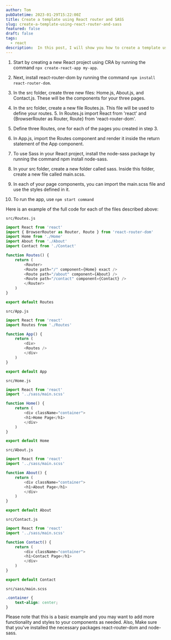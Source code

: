```yaml
---
author: Tom
pubDatetime: 2023-01-29T15:22:00Z
title: Create a template using React router and SASS
slug: create-a-template-using-react-router-and-sass
featured: false
draft: false
tags:
  - react
description:  In this post, I will show you how to create a template using React router and SASS.
---
```


1. Start by creating a new React project using CRA by running the command `npx create-react-app my-app`.
2. Next, install react-router-dom by running the command `npm install react-router-dom`.
3. In the src folder, create three new files: Home.js, About.js, and Contact.js. These will be the components for your three pages.
4. In the src folder, create a new file Routes.js. This file will be used to define your routes.
   5. In Routes.js import React from \'react\' and {BrowserRouter as Router, Route} from \'react-router-dom\'.
6. Define three Routes, one for each of the pages you created in step 3.

1. In App.js, import the Routes component and render it inside the return statement of the App component.
2. To use Sass in your React project, install the node-sass package by running the command npm install node-sass.
3. In your src folder, create a new folder called sass. Inside this folder, create a new file called main.scss.
4. In each of your page components, you can import the main.scss file and use the styles defined in it.
5. To run the app, use `npm start command`

Here is an example of the full code for each of the files described above:

`src/Routes.js`

```javascript
import React from 'react'
import { BrowserRouter as Router, Route } from 'react-router-dom'
import Home from './Home'
import About from './About'
import Contact from './Contact'

function Routes() {
    return (
        <Router>
        <Route path="/" component={Home} exact />
        <Route path="/about" component={About} />
        <Route path="/contact" component={Contact} />
        </Router>
    )
}

export default Routes
```

`src/App.js`

```javascript
import React from 'react'
import Routes from './Routes'

function App() {
    return (
        <div>
        <Routes />
        </div>
    )
}

export default App
```

`src/Home.js`

```javascript
import React from 'react'
import '../sass/main.scss'

function Home() {
    return (
        <div className="container">
        <h1>Home Page</h1>
        </div>
    )
}

export default Home
```

`src/About.js`

```javascript
import React from 'react'
import '../sass/main.scss'

function About() {
    return (
        <div className="container">
        <h1>About Page</h1>
        </div>
    )
}

export default About
```

`src/Contact.js`

```javascript
import React from 'react'
import '../sass/main.scss'

function Contact() {
    return (
        <div className="container">
        <h1>Contact Page</h1>
        </div>
    )
}

export default Contact
```

`src/sass/main.scss`

```scss
.container {
    text-align: center;
}
```

Please note that this is a basic example and you may want to add more functionality and styles to your components as needed. Also, Make sure that you\'ve installed the necessary packages react-router-dom and node-sass.